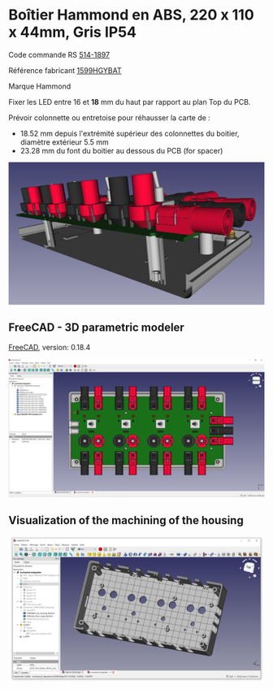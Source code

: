 # Boîtier Hammond en ABS, 220 x 110 x 44mm, Gris IP54

Code commande RS [514-1897](https://fr.rs-online.com/web/p/boitiers-pour-usage-general/5141897/)

Référence fabricant [1599HGYBAT](https://www.hammfg.com/part/1599HGYBAT)

Marque Hammond

Fixer les LED entre 16 et **18** mm du haut par rapport au plan Top du PCB.

Prévoir colonnette ou entretoise pour réhausser la carte de :

* 18.52 mm depuis l'extrémité supérieur des colonnettes du boitier, diamètre extérieur 5.5 mm
* 23.28 mm du font du boitier au dessous du PCB (for spacer)

![Spacer H1:H4](mechanical-integration-sectional-view-2.png)

## FreeCAD - 3D parametric modeler

[FreeCAD](https://www.freecadweb.org/?lang=fr), version: 0.18.4

![FreeCAD Assembly](freecad-assembly.png)

## Visualization of the machining of the housing

![Machining of the housing](mechanical-integration-cut-off.png)
